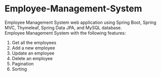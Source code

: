 # Employee-Management-System
  Employee Management System web application using Spring Boot, Spring MVC, Thymeleaf, Spring Data JPA, and MySQL database. <br/>
  Employee Management System with the following features:
1. Get all the employees
2. Add a new employee
3. Update an employee
4. Delete an employee
5. Pagination
6. Sorting
